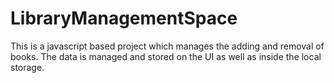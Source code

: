 # LibraryManagementSpace
This is a javascript based project which manages the adding and removal of books. The data is managed and stored on the UI as well as inside the local storage.
